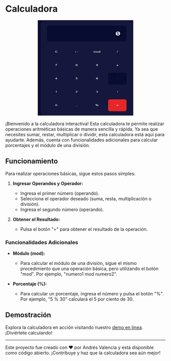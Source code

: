 # Calculadora

<p align="center">
  <img width="300" height="300" src="https://github.com/AFVA7/calculadora-js/blob/main/assets/calculadora.png?raw=true">
</p>

¡Bienvenido a la calculadora interactiva! Esta calculadora te permite realizar operaciones aritméticas básicas de manera sencilla y rápida. Ya sea que necesites sumar, restar, multiplicar o dividir, esta calculadora está aquí para ayudarte. Además, cuenta con funcionalidades adicionales para calcular porcentajes y el módulo de una división.

## Funcionamiento

Para realizar operaciones básicas, sigue estos pasos simples:

1. **Ingresar Operandos y Operador:**
   - Ingresa el primer número (operando).
   - Selecciona el operador deseado (suma, resta, multiplicación o división).
   - Ingresa el segundo número (operando).

2. **Obtener el Resultado:**
   - Pulsa el botón "=" para obtener el resultado de la operación.

### Funcionalidades Adicionales

- **Módulo (mod):**
  - Para calcular el módulo de una división, sigue el mismo procedimiento que una operación básica, pero utilizando el botón "mod". Por ejemplo, "numero1 mod numero2".

- **Porcentaje (%):**
  - Para calcular un porcentaje, ingresa el número y pulsa el botón "%". Por ejemplo, "5 % 30" calculará el 5 por ciento de 30.

## Demostración

Explora la calculadora en acción visitando nuestro [demo en línea](https://afva7.github.io/calculadora-js/). ¡Diviértete calculando!

---

Este proyecto fue creado con ❤️ por Andrés Valencia y está disponible como código abierto. ¡Contribuye y haz que la calculadora sea aún mejor!
